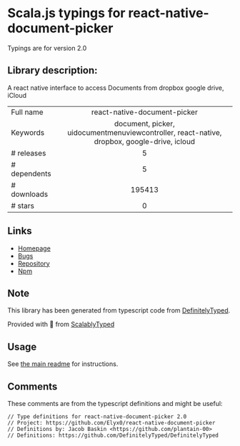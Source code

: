 
# Scala.js typings for react-native-document-picker

Typings are for version 2.0

## Library description:
A react native interface to access Documents from dropbox google drive, iCloud

|                    |                 |
| ------------------ | :-------------: |
| Full name          | react-native-document-picker |
| Keywords           | document, picker, uidocumentmenuviewcontroller, react-native, dropbox, google-drive, icloud |
| # releases         | 5 |
| # dependents       | 5 |
| # downloads        | 195413 |
| # stars            | 0 |

## Links
- [Homepage](https://github.com/Elyx0/react-native-document-picker#readme)
- [Bugs](https://github.com/Elyx0/react-native-document-picker/issues)
- [Repository](https://github.com/Elyx0/react-native-document-picker)
- [Npm](https://www.npmjs.com/package/react-native-document-picker)
    


## Note
This library has been generated from typescript code from [DefinitelyTyped](https://definitelytyped.org).

Provided with :purple_heart: from [ScalablyTyped](https://github.com/oyvindberg/ScalablyTyped)

## Usage
See [the main readme](../../readme.md) for instructions.

## Comments

These comments are from the typescript definitions and might be useful:
```
// Type definitions for react-native-document-picker 2.0
// Project: https://github.com/Elyx0/react-native-document-picker
// Definitions by: Jacob Baskin <https://github.com/plantain-00>
// Definitions: https://github.com/DefinitelyTyped/DefinitelyTyped

```

